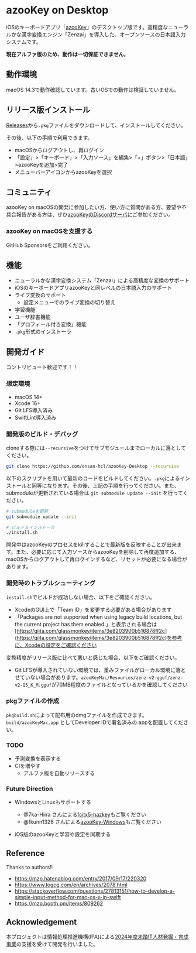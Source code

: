 # azooKey on Desktop

iOSのキーボードアプリ「[azooKey](https://github.com/ensan-hcl/azooKey)」のデスクトップ版です。高精度なニューラルかな漢字変換エンジン「Zenzai」を導入した、オープンソースの日本語入力システムです。

**現在アルファ版のため、動作は一切保証できません**。

## 動作環境

macOS 14.3で動作確認しています。古いOSでの動作は検証していません。

## リリース版インストール

[Releases](https://github.com/ensan-hcl/azooKey-Desktop/releases)から`.pkg`ファイルをダウンロードして、インストールしてください。

その後、以下の手順で利用できます。

- macOSからログアウトし、再ログイン
- 「設定」>「キーボード」>「入力ソース」を編集>「+」ボタン>「日本語」>azooKeyを追加>完了
- メニューバーアイコンからazooKeyを選択

## コミュニティ

azooKey on macOSの開発に参加したい方、使い方に質問がある方、要望や不具合報告がある方は、ぜひ[azooKeyのDiscordサーバ](https://discord.gg/dY9gHuyZN5)にご参加ください。


### azooKey on macOSを支援する

GitHub Sponsorsをご利用ください。


## 機能

* ニューラルかな漢字変換システム「Zenzai」による高精度な変換のサポート
* iOSのキーボードアプリazooKeyと同レベルの日本語入力のサポート
* ライブ変換のサポート
  * 設定メニューでのライブ変換の切り替え
* 学習機能
* ユーザ辞書機能
* 「プロフィール付き変換」機能
* `.pkg`形式のインストーラ

## 開発ガイド

コントリビュート歓迎です！！

### 想定環境
* macOS 14+
* Xcode 16+
* Git LFS導入済み
* SwiftLint導入済み

### 開発版のビルド・デバッグ

cloneする際には`--recursive`をつけてサブモジュールまでローカルに落としてください。

```bash
git clone https://github.com/ensan-hcl/azooKey-Desktop --recursive
```

以下のスクリプトを用いて最新のコードをビルドしてください。`.pkg`によるインストールと同等になります。その後、上記の手順を行ってください。また、submoduleが更新されている場合は `git submodule update --init` を行ってください。

```bash
# submoduleを更新
git submodule update --init

# ビルド＆インストール
./install.sh
```

開発中はazooKeyのプロセスをkillすることで最新版を反映することが出来ます。また、必要に応じて入力ソースからazooKeyを削除して再度追加する、macOSからログアウトして再ログインするなど、リセットが必要になる場合があります。

### 開発時のトラブルシューティング

`install.sh`でビルドが成功しない場合、以下をご確認ください。

* XcodeのGUI上で「Team ID」を変更する必要がある場合があります
* 「Packages are not supported when using legacy build locations, but the current project has them enabled.」と表示される場合は[https://qiita.com/glassmonkey/items/3e8203900b516878ff2c](https://qiita.com/glassmonkey/items/3e8203900b516878ff2c)を参考に、Xcodeの設定をご確認ください

変換精度がリリース版に比べて悪いと感じた場合、以下をご確認ください。
* Git LFSが導入されていない環境では、重みファイルがローカル環境に落とせていない場合があります。`azooKeyMac/Resources/zenz-v2-gguf/zenz-v2-Q5_K_M.gguf`が70MB程度のファイルとなっているかを確認してください

### pkgファイルの作成
`pkgbuild.sh`によって配布用のdmgファイルを作成できます。`build/azooKeyMac.app` としてDeveloper IDで署名済みの.appを配置してください。

### TODO
* 予測変換を表示する
* CIを増やす
  * アルファ版を自動リリースする

### Future Direction

* WindowsとLinuxもサポートする
  * @7ka-Hiira さんによる[fcitx5-hazkey](https://github.com/7ka-Hiira/fcitx5-hazkey)もご覧ください
  * @fkunn1326 さんによる[azooKey-Windows](https://github.com/fkunn1326/azooKey-Windows)もご覧ください

* iOS版のazooKeyと学習や設定を同期する

## Reference

Thanks to authors!!

* https://mzp.hatenablog.com/entry/2017/09/17/220320
* https://www.logcg.com/en/archives/2078.html
* https://stackoverflow.com/questions/27813151/how-to-develop-a-simple-input-method-for-mac-os-x-in-swift
* https://mzp.booth.pm/items/809262

## Acknowledgement
本プロジェクトは情報処理推進機構(IPA)による[2024年度未踏IT人材発掘・育成事業](https://www.ipa.go.jp/jinzai/mitou/it/2024/koubokekka.html)の支援を受けて開発を行いました。
